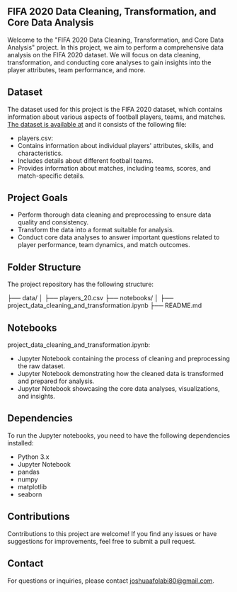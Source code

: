 ## FIFA 2020 Data Cleaning, Transformation, and Core Data Analysis

Welcome to the "FIFA 2020 Data Cleaning, Transformation, and Core Data Analysis" project. 
In this project, we aim to perform a comprehensive data analysis on the FIFA 2020 dataset. 
We will focus on data cleaning, transformation, and conducting core analyses to gain insights into the player attributes, team performance, and more.

## Dataset
The dataset used for this project is the FIFA 2020 dataset, which contains information about various aspects of football players, teams, and matches. 
[The dataset is available at](https://kaggle.com/players_20.csv) and it consists of the following file:

- players.csv:
-  Contains information about individual players' attributes, skills, and characteristics.
-  Includes details about different football teams.
-  Provides information about matches, including teams, scores, and match-specific details.

## Project Goals
- Perform thorough data cleaning and preprocessing to ensure data quality and consistency.
- Transform the data into a format suitable for analysis.
- Conduct core data analyses to answer important questions related to player performance, team dynamics, and match outcomes.

## Folder Structure

The project repository has the following structure:

├── data/
│ ├── players_20.csv
├── notebooks/
│ ├── project_data_cleaning_and_transformation.ipynb
├── README.md

## Notebooks
project_data_cleaning_and_transformation.ipynb:
- Jupyter Notebook containing the process of cleaning and preprocessing the raw dataset.
- Jupyter Notebook demonstrating how the cleaned data is transformed and prepared for analysis.
- Jupyter Notebook showcasing the core data analyses, visualizations, and insights.

## Dependencies

To run the Jupyter notebooks, you need to have the following dependencies installed:

- Python 3.x
- Jupyter Notebook
- pandas
- numpy
- matplotlib
- seaborn

## Contributions

Contributions to this project are welcome! If you find any issues or have suggestions for improvements, feel free to submit a pull request.

## Contact

For questions or inquiries, please contact [joshuaafolabi80@gmail.com](mailto:joshuaafolabi80@gmail.com).
